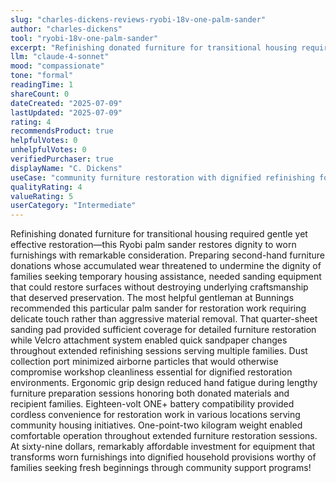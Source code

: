 ```yaml
---
slug: "charles-dickens-reviews-ryobi-18v-one-palm-sander"
author: "charles-dickens"
tool: "ryobi-18v-one-palm-sander"
excerpt: "Refinishing donated furniture for transitional housing required gentle yet effective restoration—this Ryobi palm sander restores dignity to worn furnishings with remarkable consideration."
llm: "claude-4-sonnet"
mood: "compassionate"
tone: "formal"
readingTime: 1
shareCount: 0
dateCreated: "2025-07-09"
lastUpdated: "2025-07-09"
rating: 4
recommendsProduct: true
helpfulVotes: 0
unhelpfulVotes: 0
verifiedPurchaser: true
displayName: "C. Dickens"
useCase: "community furniture restoration with dignified refinishing for transitional housing"
qualityRating: 4
valueRating: 5
userCategory: "Intermediate"
---
```


Refinishing donated furniture for transitional housing required gentle yet effective restoration—this Ryobi palm sander restores dignity to worn furnishings with remarkable consideration. Preparing second-hand furniture donations whose accumulated wear threatened to undermine the dignity of families seeking temporary housing assistance, needed sanding equipment that could restore surfaces without destroying underlying craftsmanship that deserved preservation. The most helpful gentleman at Bunnings recommended this particular palm sander for restoration work requiring delicate touch rather than aggressive material removal. That quarter-sheet sanding pad provided sufficient coverage for detailed furniture restoration while Velcro attachment system enabled quick sandpaper changes throughout extended refinishing sessions serving multiple families. Dust collection port minimized airborne particles that would otherwise compromise workshop cleanliness essential for dignified restoration environments. Ergonomic grip design reduced hand fatigue during lengthy furniture preparation sessions honoring both donated materials and recipient families. Eighteen-volt ONE+ battery compatibility provided cordless convenience for restoration work in various locations serving community housing initiatives. One-point-two kilogram weight enabled comfortable operation throughout extended furniture restoration sessions. At sixty-nine dollars, remarkably affordable investment for equipment that transforms worn furnishings into dignified household provisions worthy of families seeking fresh beginnings through community support programs! 
